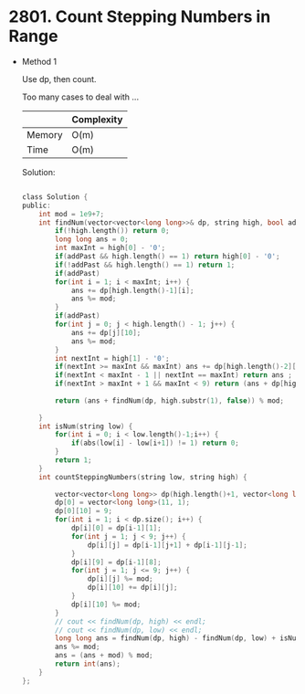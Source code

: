 # 2801. Count Stepping Numbers in Range
- Method 1

    Use dp, then count.

    Too many cases to deal with ... 

    | |   Complexity  |
    | ----------- | ----------- | 
    |  Memory     | O(m) | 
    |      Time       |  O(m) | 


    Solution:

    ``` h

    class Solution {
    public:
        int mod = 1e9+7;
        int findNum(vector<vector<long long>>& dp, string high, bool addPast = true) {
            if(!high.length()) return 0;
            long long ans = 0;
            int maxInt = high[0] - '0';
            if(addPast && high.length() == 1) return high[0] - '0';
            if(!addPast && high.length() == 1) return 1;
            if(addPast)
            for(int i = 1; i < maxInt; i++) {
                ans += dp[high.length()-1][i];
                ans %= mod;
            } 
            if(addPast)
            for(int j = 0; j < high.length() - 1; j++) {
                ans += dp[j][10];
                ans %= mod;
            } 
            int nextInt = high[1] - '0';
            if(nextInt >= maxInt && maxInt) ans += dp[high.length()-2][maxInt-1] % mod;
            if(nextInt < maxInt - 1 || nextInt == maxInt) return ans ;
            if(nextInt > maxInt + 1 && maxInt < 9) return (ans + dp[high.length()-2][maxInt+1]) % mod;
            
            return (ans + findNum(dp, high.substr(1), false)) % mod;
            
        }
        int isNum(string low) {
            for(int i = 0; i < low.length()-1;i++) {
                if(abs(low[i] - low[i+1]) != 1) return 0; 
            }
            return 1;
        }
        int countSteppingNumbers(string low, string high) {
            
            vector<vector<long long>> dp(high.length()+1, vector<long long>(11, 0));
            dp[0] = vector<long long>(11, 1);
            dp[0][10] = 9;
            for(int i = 1; i < dp.size(); i++) {
                dp[i][0] = dp[i-1][1];
                for(int j = 1; j < 9; j++) {
                    dp[i][j] = dp[i-1][j+1] + dp[i-1][j-1];
                }
                dp[i][9] = dp[i-1][8];
                for(int j = 1; j <= 9; j++) {
                    dp[i][j] %= mod;
                    dp[i][10] += dp[i][j];
                }
                dp[i][10] %= mod;
            }
            // cout << findNum(dp, high) << endl;
            // cout << findNum(dp, low) << endl;
            long long ans = findNum(dp, high) - findNum(dp, low) + isNum(low);
            ans %= mod;
            ans = (ans + mod) % mod;
            return int(ans);
        }
    };

    ```

<!-- - Method 2

    This is another method.

    | |   Complexity  |
    | ----------- | ----------- | 
    |  Memory     | O(n) | 
    |      Time       |  O(n) | 


    Solution:

    ``` h



    ```

- Additional Knowledge:
       
    Here are some additional knowledge.



<br> -->